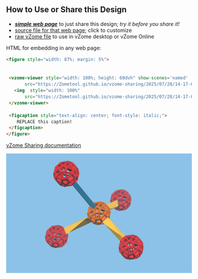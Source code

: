 
## How to Use or Share this Design

 - [***simple web page***](<https://Zometool.github.io/vzome-sharing/2025/07/28/14-17-06-BIO_21_DNA_PO4i3/>) to just share this design; *try it before you share it!*
 - [source file for that web page](<https://github.com/Zometool/vzome-sharing/edit/main/2025/07/28/14-17-06-BIO_21_DNA_PO4i3/index.md>); click to customize
 - [raw vZome file](<https://raw.githubusercontent.com/Zometool/vzome-sharing/main/2025/07/28/14-17-06-BIO_21_DNA_PO4i3/BIO_21_DNA_PO4i3.vZome>) to use in vZome desktop or vZome Online
 
 HTML for embedding in any web page:
 ```html
<figure style="width: 87%; margin: 5%">
  
  
  <vzome-viewer style="width: 100%; height: 60dvh" show-scenes='named'
        src="https://Zometool.github.io/vzome-sharing/2025/07/28/14-17-06-BIO_21_DNA_PO4i3/BIO_21_DNA_PO4i3.vZome" >
    <img  style="width: 100%"
        src="https://Zometool.github.io/vzome-sharing/2025/07/28/14-17-06-BIO_21_DNA_PO4i3/BIO_21_DNA_PO4i3.png" >
  </vzome-viewer>

  <figcaption style="text-align: center; font-style: italic;">
     REPLACE this caption!
  </figcaption>
</figure>

 ```

[vZome Sharing documentation](https://vzome.github.io/vzome/sharing.html#how-it-works)

![Image](<BIO_21_DNA_PO4i3.png>)

